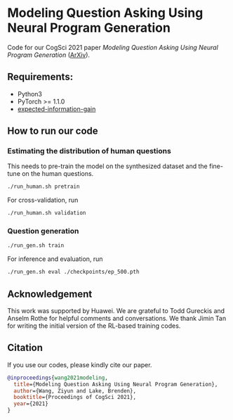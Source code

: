 # Modeling Question Asking Using Neural Program Generation

Code for our CogSci 2021 paper *Modeling Question Asking Using Neural Program Generation* ([ArXiv](https://arxiv.org/abs/1907.09899)).

## Requirements:
* Python3
* PyTorch >= 1.1.0
* [expected-information-gain](https://github.com/anselmrothe/EIG)

## How to run our code
### Estimating the distribution of human questions
This needs to pre-train the model on the synthesized dataset and the fine-tune on the human questions.
```bash
./run_human.sh pretrain
```

For cross-validation, run
```bash
./run_human.sh validation
```

### Question generation
```bash
./run_gen.sh train
```

For inference and evaluation, run
```bash
./run_gen.sh eval ./checkpoints/ep_500.pth
```

## Acknowledgement
This work was supported by Huawei. We are grateful to Todd Gureckis and Anselm Rothe for helpful comments and conversations. We thank Jimin Tan for writing the initial version of the RL-based training codes.

## Citation
If you use our codes, please kindly cite our paper.
```bibtex
@inproceedings{wang2021modeling,
  title={Modeling Question Asking Using Neural Program Generation},
  author={Wang, Ziyun and Lake, Brenden},
  booktitle={Proceedings of CogSci 2021},
  year={2021}
}
```

